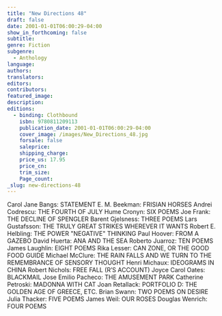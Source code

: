 ```yaml
---
title: "New Directions 48"
draft: false
date: 2001-01-01T06:00:29-04:00
show_in_forthcoming: false
subtitle:
genre: Fiction
subgenre:
  - Anthology
language:
authors:
translators:
editors:
contributors:
featured_image:
description:
editions:
  - binding: Clothbound
    isbn: 9780811209113
    publication_date: 2001-01-01T06:00:29-04:00
    cover_image: /images/New_Directions_48.jpg
    forsale: false
    saleprice:
    shipping_charge:
    price_us: 17.95
    price_cn:
    trim_size:
    Page_count:
_slug: new-directions-48
---
```


Carol Jane Bangs: STATEMENT E. M. Beekman: FRISIAN HORSES Andrei Codrescu: THE FOURTH OF JULY Hume Cronyn: SIX POEMS Joe Frank: THE DECLINE OF SPENGLER Barent Gjelsness: THREE POEMS Lars Gustafsson: THE TRULY GREAT STRIKES WHEREVER IT WANTS Robert E. Helbling: THE POWER "NEGATIVE" THINKING Paul Hoover: FROM A GAZEBO David Huerta: ANA AND THE SEA Roberto Juarroz: TEN POEMS James Laughlin: EIGHT POEMS Rika Lesser: CAN ZONE, OR THE GOOD FOOD GUIDE Michael McClure: THE RAIN FALLS AND WE TURN TO THE REMEMBRANCE OF SENSORY THOUGHT Henri Michaux: IDEOGRAMS IN CHINA Robert Nichols: FREE FALL (R’S ACCOUNT) Joyce Carol Oates: BLACKMAIL Jose Emilio Pacheco: THE AMUSEMENT PARK Catherine Petroski: MADONNA WITH CAT Joan Retallack: PORTFOLIO D: THE GOLDEN AGE OF GREECE, ETC. Brian Swann: TWO POEMS ON DESIRE Julia Thacker: FIVE POEMS James Weil: OUR ROSES Douglas Wenrich: FOUR POEMS


